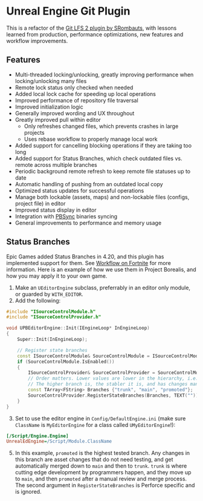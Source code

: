 # Unreal Engine Git Plugin

This is a refactor of the [Git LFS 2 plugin by SRombauts](https://github.com/SRombauts/UE4GitPlugin), with lessons learned from production, performance optimizations, 
new features and workflow improvements.

## Features

* Multi-threaded locking/unlocking, greatly improving performance when locking/unlocking many files
* Remote lock status only checked when needed
* Added local lock cache for speeding up local operations
* Improved performance of repository file traversal
* Improved initialization logic
* Generally improved wording and UX throughout
* Greatly improved pull within editor
  * Only refreshes changed files, which prevents crashes in large projects
  * Uses rebase workflow to properly manage local work
* Added support for cancelling blocking operations if they are taking too long
* Added support for Status Branches, which check outdated files vs. remote across multiple branches
* Periodic background remote refresh to keep remote file statuses up to date
* Automatic handling of pushing from an outdated local copy
* Optimized status updates for successful operations
* Manage both lockable (assets, maps) and non-lockable files (configs, project file) in editor
* Improved status display in editor
* Integration with [PBSync](https://github.com/ProjectBorealis/PBSync) binaries syncing
* General improvements to performance and memory usage

## Status Branches

Epic Games added Status Branches in 4.20, and this plugin has implemented support for them. See [Workflow on Fortnite](https://youtu.be/p4RcDpGQ_tI?t=1443) for more information. Here is an example of how we use them in Project Borealis, and how you may apply it to your own game.

1. Make an `UEditorEngine` subclass, preferrably in an editor only module, or guarded by `WITH_EDITOR`.
2. Add the following:

```cpp
#include "ISourceControlModule.h"
#include "ISourceControlProvider.h"

void UPBEditorEngine::Init(IEngineLoop* InEngineLoop)
{
	Super::Init(InEngineLoop);

	// Register state branches
	const ISourceControlModule& SourceControlModule = ISourceControlModule::Get();
	if (SourceControlModule.IsEnabled())
	{
		ISourceControlProvider& SourceControlProvider = SourceControlModule.GetProvider();
		// Order matters. Lower values are lower in the hierarchy, i.e., changes from higher branches get automatically merged down.
		// The higher branch is, the stabler it is, and has changes manually promoted up.
		const TArray<FString> Branches {"trunk", "main", "promoted"};
		SourceControlProvider.RegisterStateBranches(Branches, TEXT(""));
	}
}
```

3. Set to use the editor engine in `Config/DefaultEngine.ini` (make sure `ClassName` is `MyEditorEngine` for a class called `UMyEditorEngine`!):

```ini
[/Script/Engine.Engine]
UnrealEdEngine=/Script/Module.ClassName
```

5. In this example, `promoted` is the highest tested branch. Any changes in this branch are asset changes that do not need testing, and get automatically merged down to `main` and then to `trunk`. `trunk` is where cutting edge development by programmers happen, and they move up to `main`, and then `promoted` after a manual review and merge process. The second argument in `RegisterStateBranches` is Perforce specific and is ignored.
